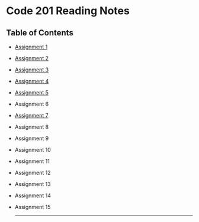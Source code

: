 # Code 201 Reading Notes
## Table of Contents
- [Assignment 1](class-01.md)
- [Assignment 2](class-02.md)
- [Assignment 3](class-03.md)
- [Assignment 4](class-04.md)
- [Assignment 5](class-05.md)
- Assignment 6
- [Assignment 7](class-07.md)
- Assignment 8
- Assignment 9
- Assignment 10
- Assignment 11
- Assignment 12
- Assignment 13
- Assignment 14
- Assignment 15
  
  ---
